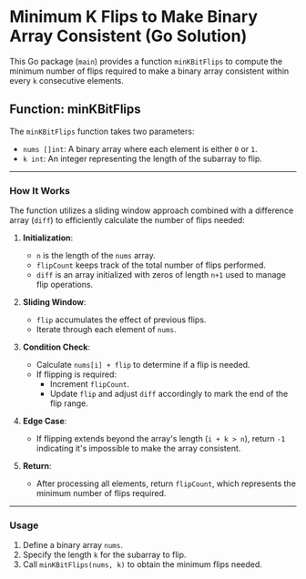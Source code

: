 # Minimum K Flips to Make Binary Array Consistent (Go Solution)

This Go package (`main`) provides a function `minKBitFlips` to compute the minimum number of flips required to make a binary array consistent within every `k` consecutive elements.

## Function: minKBitFlips

The `minKBitFlips` function takes two parameters:
- `nums []int`: A binary array where each element is either `0` or `1`.
- `k int`: An integer representing the length of the subarray to flip.

---

### How It Works

The function utilizes a sliding window approach combined with a difference array (`diff`) to efficiently calculate the number of flips needed:

1. **Initialization**:
   - `n` is the length of the `nums` array.
   - `flipCount` keeps track of the total number of flips performed.
   - `diff` is an array initialized with zeros of length `n+1` used to manage flip operations.

2. **Sliding Window**:
   - `flip` accumulates the effect of previous flips.
   - Iterate through each element of `nums`.
   
3. **Condition Check**:
   - Calculate `nums[i] + flip` to determine if a flip is needed.
   - If flipping is required:
     - Increment `flipCount`.
     - Update `flip` and adjust `diff` accordingly to mark the end of the flip range.

4. **Edge Case**:
   - If flipping extends beyond the array's length (`i + k > n`), return `-1` indicating it's impossible to make the array consistent.

5. **Return**:
   - After processing all elements, return `flipCount`, which represents the minimum number of flips required.

---

### Usage

1. Define a binary array `nums`.
2. Specify the length `k` for the subarray to flip.
3. Call `minKBitFlips(nums, k)` to obtain the minimum flips needed.
